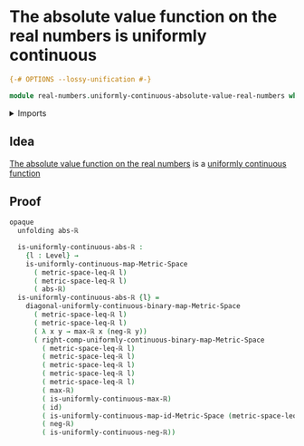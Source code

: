 # The absolute value function on the real numbers is uniformly continuous

```agda
{-# OPTIONS --lossy-unification #-}

module real-numbers.uniformly-continuous-absolute-value-real-numbers where
```

<details><summary>Imports</summary>

```agda
open import foundation.function-types
open import foundation.universe-levels

open import metric-spaces.uniformly-continuous-binary-functions-metric-spaces
open import metric-spaces.uniformly-continuous-functions-metric-spaces

open import real-numbers.absolute-value-real-numbers
open import real-numbers.dedekind-real-numbers
open import real-numbers.maximum-real-numbers
open import real-numbers.metric-space-of-real-numbers
open import real-numbers.negation-real-numbers
open import real-numbers.uniformly-continuous-maximum-real-numbers
open import real-numbers.uniformly-continuous-negation-real-numbers
```

</details>

## Idea

[The absolute value function on the real numbers](real-numbers.absolute-value-real-numbers.md)
is a
[uniformly continuous function](metric-spaces.uniformly-continuous-functions-metric-spaces.md)

## Proof

```agda
opaque
  unfolding abs-ℝ

  is-uniformly-continuous-abs-ℝ :
    {l : Level} →
    is-uniformly-continuous-map-Metric-Space
      ( metric-space-leq-ℝ l)
      ( metric-space-leq-ℝ l)
      ( abs-ℝ)
  is-uniformly-continuous-abs-ℝ {l} =
    diagonal-uniformly-continuous-binary-map-Metric-Space
      ( metric-space-leq-ℝ l)
      ( metric-space-leq-ℝ l)
      ( λ x y → max-ℝ x (neg-ℝ y))
      ( right-comp-uniformly-continuous-binary-map-Metric-Space
        ( metric-space-leq-ℝ l)
        ( metric-space-leq-ℝ l)
        ( metric-space-leq-ℝ l)
        ( metric-space-leq-ℝ l)
        ( metric-space-leq-ℝ l)
        ( max-ℝ)
        ( is-uniformly-continuous-max-ℝ)
        ( id)
        ( is-uniformly-continuous-map-id-Metric-Space (metric-space-leq-ℝ l))
        ( neg-ℝ)
        ( is-uniformly-continuous-neg-ℝ))
```
